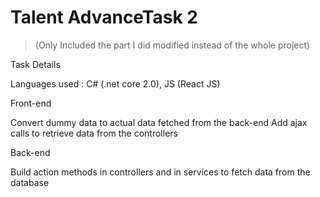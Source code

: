# Talent AdvanceTask 2
>(Only Included the part I did modified instead of the whole project)

Task Details

Languages used : C# (.net core 2.0), JS (React JS)

Front-end

Convert dummy data to actual data fetched from the back-end
Add ajax calls to retrieve data from the controllers



Back-end

Build action methods in controllers and in services to fetch data from the database
